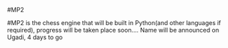 #MP2

#MP2 is the chess engine that will be built in Python(and other languages if required), progress will be taken place soon....
Name will be announced on Ugadi, 4 days to go
